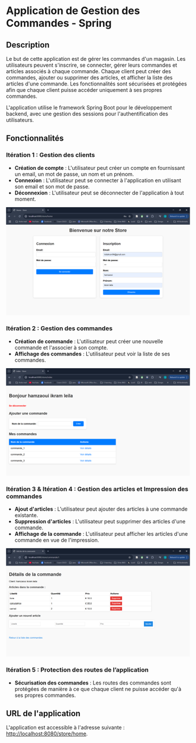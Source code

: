 # Application de Gestion des Commandes - Spring

## Description

Le but de cette application est de gérer les commandes d'un magasin. Les utilisateurs peuvent s'inscrire, se connecter, gérer leurs commandes et articles associés à chaque commande. Chaque client peut créer des commandes, ajouter ou supprimer des articles, et afficher la liste des articles d'une commande. Les fonctionnalités sont sécurisées et protégées afin que chaque client puisse accéder uniquement à ses propres commandes.

L'application utilise le framework Spring Boot pour le développement backend, avec une gestion des sessions pour l'authentification des utilisateurs.

## Fonctionnalités

### Itération 1 : Gestion des clients
- **Création de compte** : L'utilisateur peut créer un compte en fournissant un email, un mot de passe, un nom et un prénom.
- **Connexion** : L'utilisateur peut se connecter à l'application en utilisant son email et son mot de passe.
- **Déconnexion** : L'utilisateur peut se déconnecter de l'application à tout moment.
  
![Capture d'écran 1](images/img1.png)


### Itération 2 : Gestion des commandes
- **Création de commande** : L'utilisateur peut créer une nouvelle commande et l'associer à son compte.
- **Affichage des commandes** : L'utilisateur peut voir la liste de ses commandes.

![Capture d'écran 2](images/img2.png)


### Itération 3 & Itération 4 : Gestion des articles et Impression des commandes
- **Ajout d'articles** : L'utilisateur peut ajouter des articles à une commande existante.
- **Suppression d'articles** : L'utilisateur peut supprimer des articles d'une commande.
- **Affichage de la commande** : L'utilisateur peut afficher les articles d'une commande en vue de l'impression.

![Capture d'écran 3](images/img3.png)



### Itération 5 : Protection des routes de l’application
- **Sécurisation des commandes** : Les routes des commandes sont protégées de manière à ce que chaque client ne puisse accéder qu'à ses propres commandes.

## URL de l'application

L'application est accessible à l'adresse suivante : [http://localhost:8080/store/home](http://localhost:8080/store/home).
